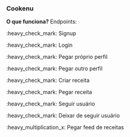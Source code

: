 ### Cookenu

**O que funciona?**
Endpoints:
<p> :heavy_check_mark: Signup </p>
<p> :heavy_check_mark: Login </p>
<p> :heavy_check_mark: Pegar próprio perfil</p>
<p> :heavy_check_mark: Pegar outro perfil</p>
<p> :heavy_check_mark: Criar receita</p>
<p> :heavy_check_mark: Pegar receita</p>
<p> :heavy_check_mark: Seguir usuário</p>
<p> :heavy_check_mark: Deixar de seguir usuário</p>
<p> :heavy_multiplication_x: Pegar feed de receitas</p>

